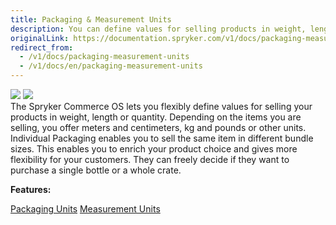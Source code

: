 ```yaml
---
title: Packaging & Measurement Units
description: You can define values for selling products in weight, length, quantity. Depending on the items you are selling, you can offer different measurement units.
originalLink: https://documentation.spryker.com/v1/docs/packaging-measurement-units
redirect_from:
  - /v1/docs/packaging-measurement-units
  - /v1/docs/en/packaging-measurement-units
---
```


<div class='feature-text'>
    <div class='feature-images'>
    <img class="light-mode" src="https://spryker.s3.eu-central-1.amazonaws.com/docs/Document+360/Capabilities+icons/light/Packaging+&+Measurement+Units.svg"/>
    <img class="dark-mode" src="https://spryker.s3.eu-central-1.amazonaws.com/docs/Document+360/Capabilities+icons/dark/Packaging+&+Measurement+Units.svg"/>
    </div>
    <div class="feature-text-wrap">
The Spryker Commerce OS lets you flexibly define values for selling your products in weight, length or quantity. Depending on the items you are selling, you offer meters and centimeters, kg and pounds or other units. Individual Packaging enables you to sell the same item in different bundle sizes. This enables you to enrich your product choice and gives more flexibility for your customers. They can freely decide if they want to purchase a single bottle or a whole crate.
</div>
</div>

**Features:**
<div>
<a class="feature-link" href="https://documentation.spryker.com/v1/docs/
packaging-units">Packaging Units</a>
<a class="feature-link" href="https://documentation.spryker.com/v1/docs/measurement-units">Measurement Units</a>
    </div>
